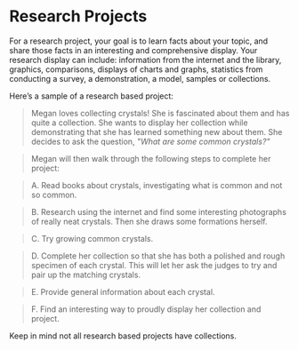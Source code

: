 # Research Projects

For a research project, your goal is to learn facts about your topic, and share those facts in an interesting and comprehensive display. Your research display can include: information from the internet and the library, graphics, comparisons, displays of charts and graphs, statistics from conducting a survey, a demonstration, a model, samples or collections.

Here’s a sample of a research based project:

> Megan loves collecting crystals! She is fascinated about them and has quite a collection.
    She wants to display her collection while demonstrating that she has learned something new about them.
    She decides to ask the question, *"What are some common crystals?"*

>  Megan will then walk through the following steps to complete her project:

>  A. Read books about crystals, investigating what is common and not so common.

>  B. Research using the internet and find some interesting photographs of really neat crystals. Then she draws some formations herself.

>  C. Try growing common crystals.

>  D. Complete her collection so that she has both a polished and rough specimen of each crystal. This will let her ask the judges to try and pair up the matching crystals.

>  E. Provide general information about each crystal.

>  F. Find an interesting way to proudly display her collection and project.

Keep in mind not all research based projects have collections.
